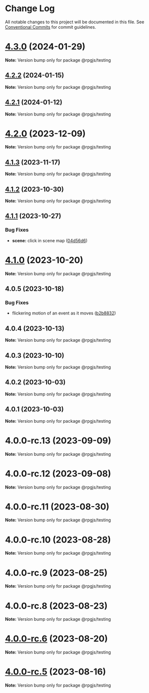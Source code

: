 # Change Log

All notable changes to this project will be documented in this file.
See [Conventional Commits](https://conventionalcommits.org) for commit guidelines.

# [4.3.0](https://github.com/RSamaium/RPG-JS/compare/v4.2.2...v4.3.0) (2024-01-29)

**Note:** Version bump only for package @rpgjs/testing





## [4.2.2](https://github.com/RSamaium/RPG-JS/compare/v4.2.1...v4.2.2) (2024-01-15)

**Note:** Version bump only for package @rpgjs/testing





## [4.2.1](https://github.com/RSamaium/RPG-JS/compare/v4.2.0...v4.2.1) (2024-01-12)

**Note:** Version bump only for package @rpgjs/testing





# [4.2.0](https://github.com/RSamaium/RPG-JS/compare/v4.1.3...v4.2.0) (2023-12-09)

**Note:** Version bump only for package @rpgjs/testing





## [4.1.3](https://github.com/RSamaium/RPG-JS/compare/v4.1.2...v4.1.3) (2023-11-17)

**Note:** Version bump only for package @rpgjs/testing





## [4.1.2](https://github.com/RSamaium/RPG-JS/compare/v4.1.1...v4.1.2) (2023-10-30)

**Note:** Version bump only for package @rpgjs/testing





## [4.1.1](https://github.com/RSamaium/RPG-JS/compare/v4.1.0...v4.1.1) (2023-10-27)


### Bug Fixes

* **scene:** click in scene map ([04d56d6](https://github.com/RSamaium/RPG-JS/commit/04d56d6e07c58e2c039732e35ae3b94fc6751fa5))





# [4.1.0](https://github.com/RSamaium/RPG-JS/compare/v4.0.5...v4.1.0) (2023-10-20)

**Note:** Version bump only for package @rpgjs/testing





## 4.0.5 (2023-10-18)


### Bug Fixes

* flickering motion of an event as it moves ([b2b8832](https://github.com/RSamaium/RPG-JS/commit/b2b8832a1582933afb64c698f40d1b0e72021780))





## 4.0.4 (2023-10-13)

**Note:** Version bump only for package @rpgjs/testing





## 4.0.3 (2023-10-10)

**Note:** Version bump only for package @rpgjs/testing





## 4.0.2 (2023-10-03)

**Note:** Version bump only for package @rpgjs/testing





## 4.0.1 (2023-10-03)

**Note:** Version bump only for package @rpgjs/testing





# 4.0.0-rc.13 (2023-09-09)

**Note:** Version bump only for package @rpgjs/testing





# 4.0.0-rc.12 (2023-09-08)

**Note:** Version bump only for package @rpgjs/testing





# 4.0.0-rc.11 (2023-08-30)

**Note:** Version bump only for package @rpgjs/testing





# 4.0.0-rc.10 (2023-08-28)

**Note:** Version bump only for package @rpgjs/testing





# 4.0.0-rc.9 (2023-08-25)

**Note:** Version bump only for package @rpgjs/testing





# 4.0.0-rc.8 (2023-08-23)

**Note:** Version bump only for package @rpgjs/testing





# [4.0.0-rc.6](https://github.com/RSamaium/RPG-JS/compare/v4.0.0-rc.5...v4.0.0-rc.6) (2023-08-20)

**Note:** Version bump only for package @rpgjs/testing





# [4.0.0-rc.5](https://github.com/RSamaium/RPG-JS/compare/v4.0.0-rc.4...v4.0.0-rc.5) (2023-08-16)

**Note:** Version bump only for package @rpgjs/testing
